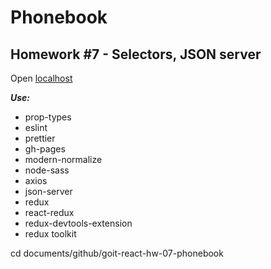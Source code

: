 # Phonebook

## Homework #7 - Selectors, JSON server

Open [localhost](http://localhost:3000)

**_Use:_**

- prop-types
- eslint
- prettier
- gh-pages
- modern-normalize
- node-sass
- axios
- json-server
- redux
- react-redux
- redux-devtools-extension
- redux toolkit

cd documents/github/goit-react-hw-07-phonebook
